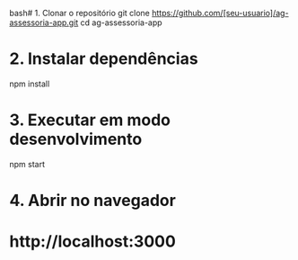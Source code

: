 bash# 1. Clonar o repositório
git clone https://github.com/[seu-usuario]/ag-assessoria-app.git
cd ag-assessoria-app

# 2. Instalar dependências
npm install

# 3. Executar em modo desenvolvimento
npm start

# 4. Abrir no navegador
# http://localhost:3000
